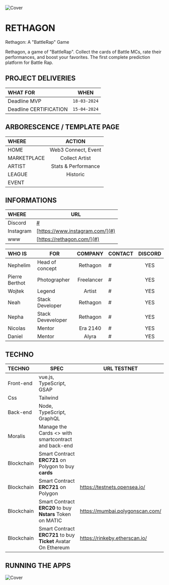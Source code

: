 ![Cover](https://github.com/nephcode/ligneBrutale/blob/main/images/rethagonReadmeHeader.jpg)

<!-- ∵ ƸӜƷ ∴∵ ƸӜƷ ∴∵ ƸӜƷ ∴∵ ƸӜƷ ∴∵ ƸӜƷ ∴∵ ƸӜƷ ∴∵ ƸӜƷ ∴∵ ƸӜƷ ∴∵ ƸӜƷ ∴∵ ƸӜƷ ∴∵ ƸӜƷ ∴∵ ƸӜƷ ∴ -->

# RETHAGON

Rethagon: A "BattleRap" Game

Rethagon, a game of "BattleRap". Collect the cards of Battle MCs, rate their performances, and boost your favorites. The first complete prediction platform for Battle Rap.

## PROJECT DELIVERIES

| WHAT FOR               | WHEN         |
| :--------------------- | ------------ |
| Deadline MVP           | `18-03-2024` |
| Deadline CERTIFICATION | `15-04-2024` |

## ARBORESCENCE / TEMPLATE PAGE

| WHERE       |       ACTION        |
| :---------- | :-----------------: |
| HOME        | Web3 Connect, Event |
| MARKETPLACE |   Collect Artist    |
| ARTIST      | Stats & Performance |
| LEAGUE      |      Historic       |
| EVENT       |                     |

## INFORMATIONS

| WHERE     | URL                             |
| :-------- | ------------------------------- |
| Discord   | [#](#)                          |
| Instagram | [https://www.instagram.com/](#) |
| www       | [https://rethagon.com/](#)      |

| WHO IS         | FOR               |  COMPANY   | CONTACT | DISCORD |
| :------------- | ----------------- | :--------: | ------- | :-----: |
| Nephelim       | Head of concept   |  Rethagon  | #       |   YES   |
| Pierre Berthot | Photographer      | Freelancer | #       |   YES   |
| Wojtek         | Legend            |   Artist   | #       |   YES   |
| Neah           | Stack Developer   |  Rethagon  | #       |   YES   |
| Nepha          | Stack Deveveloper |  Rethagon  | #       |   YES   |
| Nicolas        | Mentor            |  Era 2140  | #       |   YES   |
| Daniel         | Mentor            |   Alyra    | #       |   YES   |

## TECHNO

| TECHNO     | SPEC                                                           | URL TESTNET                     |
| :--------- | -------------------------------------------------------------- | ------------------------------- |
| Front-end  | vue.js, TypeScript, GSAP                                       |
| Css        | Tailwind                                                       |
| Back-end   | Node, TypeScript, GraphQL                                      |
| Moralis    | Manage the Cards <> with smartcontract and back-end            |
| Blockchain | Smart Contract **ERC721** on Polygon to buy **cards**          |
| Blockchain | Smart Contract **ERC721** on Polygon                           | https://testnets.opensea.io/    |
| Blockchain | Smart Contract **ERC20** to buy **Nstars** Token on MATIC      | https://mumbai.polygonscan.com/ |
| Blockchain | Smart Contract **ERC721** to buy **Ticket** Avatar On Ethereum | https://rinkeby.etherscan.io/   |

## RUNNING THE APPS



![Cover](https://github.com/nephcode/ligneBrutale/blob/main/images/rethagonReadmeFooter.png)

